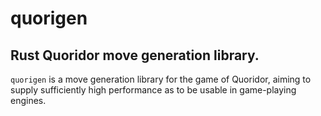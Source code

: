 # quorigen

## Rust Quoridor move generation library.

`quorigen` is a move generation library for the game of Quoridor, aiming to supply sufficiently high performance as to be usable in game-playing engines.
